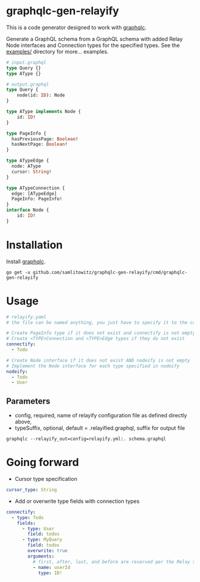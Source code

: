 # graphqlc-gen-relayify


This is a code generator designed to work with [graphqlc](https://github.com/samlitowitz/graphqlc).

Generate a GraphQL schema from a GraphQL schema with added Relay Node interfaces and Connection types for the specified types.
See the [examples/](https://github.com/samlitowitz/graphqlc-gen-relayify/tree/master/examples) directory for more... examples.

```graphql
# input.graphql
type Query {}
type AType {}
```
```graphql
# output.graphql
type Query {
    node(id: ID): Node
}

type AType implements Node {
    id: ID!
}

type PageInfo {
  hasPreviousPage: Boolean!
  hasNextPage: Boolean!
}

type ATypeEdge {
  node: AType
  cursor: String!
}

type ATypeConnection {
  edge: [ATypeEdge]
  PageInfo: PageInfo!
}
interface Node {
    id: ID!
}
```

# Installation
Install [graphqlc](https://github.com/samlitowitz/graphqlc).

`go get -u github.com/samlitowitz/graphqlc-gen-relayify/cmd/graphqlc-gen-relayify`


# Usage
```yaml
# relayify.yaml
# the file can be named anything, you just have to specify it to the config parameter!

# Create PageInfo type if it does not exist and connectify is not empty
# Create <TYPE>Connection and <TYPE>Edge types if they do not exist
connectify:
  - Todo

# Create Node interface if it does not exist AND nodeify is not empty
# Implement the Node interface for each type specified in nodeify
nodeify:
  - Todo
  - User
```

## Parameters
  * config, required, name of relayify configuration file as defined directly above,
  * typeSuffix, optional, default = .relayified.graphql, suffix for output file

`graphqlc --relayify_out=config=relayify.yml:. schema.graphql`


# Going forward
  * Cursor type specification
  
  ```yaml
  cursor_type: String
  ```
  
  * Add or overwrite type fields with connection types
  
  ```yaml
  connectify:
    - type: Todo
      fields:
        - type: User
          field: todos
        - type: MyQuery
          field: todos
          overwrite: true
          arguments: 
            # first, after, last, and before are reserved per the Relay specification
            - name: userId
              type: ID!
  ```  
  